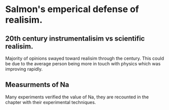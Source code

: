 # Salmon's emperical defense of realisim.

## 20th century instrumentalisim vs scientific realisim.
Majority of opinions swayed toward realisim through the century. 
This could be due to the average person being more in touch with physics
which was improving rapidly. 

## Measurments of Na
Many experiments verified the value of Na, they are recounted in the
chapter with their experimental techniques.
